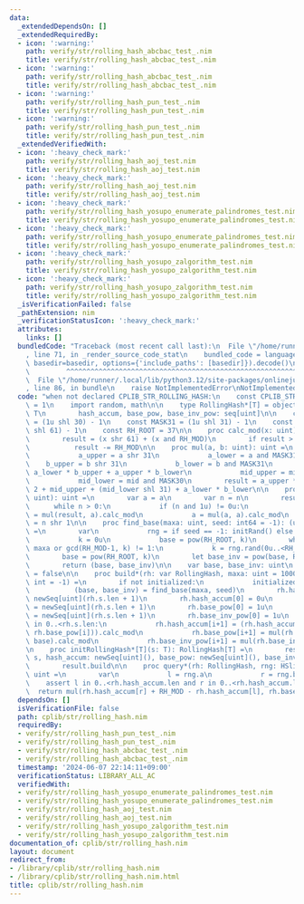 ```yaml
---
data:
  _extendedDependsOn: []
  _extendedRequiredBy:
  - icon: ':warning:'
    path: verify/str/rolling_hash_abcbac_test_.nim
    title: verify/str/rolling_hash_abcbac_test_.nim
  - icon: ':warning:'
    path: verify/str/rolling_hash_abcbac_test_.nim
    title: verify/str/rolling_hash_abcbac_test_.nim
  - icon: ':warning:'
    path: verify/str/rolling_hash_pun_test_.nim
    title: verify/str/rolling_hash_pun_test_.nim
  - icon: ':warning:'
    path: verify/str/rolling_hash_pun_test_.nim
    title: verify/str/rolling_hash_pun_test_.nim
  _extendedVerifiedWith:
  - icon: ':heavy_check_mark:'
    path: verify/str/rolling_hash_aoj_test.nim
    title: verify/str/rolling_hash_aoj_test.nim
  - icon: ':heavy_check_mark:'
    path: verify/str/rolling_hash_aoj_test.nim
    title: verify/str/rolling_hash_aoj_test.nim
  - icon: ':heavy_check_mark:'
    path: verify/str/rolling_hash_yosupo_enumerate_palindromes_test.nim
    title: verify/str/rolling_hash_yosupo_enumerate_palindromes_test.nim
  - icon: ':heavy_check_mark:'
    path: verify/str/rolling_hash_yosupo_enumerate_palindromes_test.nim
    title: verify/str/rolling_hash_yosupo_enumerate_palindromes_test.nim
  - icon: ':heavy_check_mark:'
    path: verify/str/rolling_hash_yosupo_zalgorithm_test.nim
    title: verify/str/rolling_hash_yosupo_zalgorithm_test.nim
  - icon: ':heavy_check_mark:'
    path: verify/str/rolling_hash_yosupo_zalgorithm_test.nim
    title: verify/str/rolling_hash_yosupo_zalgorithm_test.nim
  _isVerificationFailed: false
  _pathExtension: nim
  _verificationStatusIcon: ':heavy_check_mark:'
  attributes:
    links: []
  bundledCode: "Traceback (most recent call last):\n  File \"/home/runner/.local/lib/python3.12/site-packages/onlinejudge_verify/documentation/build.py\"\
    , line 71, in _render_source_code_stat\n    bundled_code = language.bundle(stat.path,\
    \ basedir=basedir, options={'include_paths': [basedir]}).decode()\n          \
    \         ^^^^^^^^^^^^^^^^^^^^^^^^^^^^^^^^^^^^^^^^^^^^^^^^^^^^^^^^^^^^^^^^^^^^^^^^^^^^^^^^^\n\
    \  File \"/home/runner/.local/lib/python3.12/site-packages/onlinejudge_verify/languages/nim.py\"\
    , line 86, in bundle\n    raise NotImplementedError\nNotImplementedError\n"
  code: "when not declared CPLIB_STR_ROLLING_HASH:\n    const CPLIB_STR_ROLLING_HASH*\
    \ = 1\n    import random, math\n\n    type RollingHash*[T] = object\n        s:\
    \ T\n        hash_accum, base_pow, base_inv_pow: seq[uint]\n\n    const MASK30\
    \ = (1u shl 30) - 1\n    const MASK31 = (1u shl 31) - 1\n    const RH_MOD = (1u\
    \ shl 61) - 1\n    const RH_ROOT = 37\n\n    proc calc_mod(x: uint): uint =\n\
    \        result = (x shr 61) + (x and RH_MOD)\n        if result > RH_MOD:\n \
    \           result -= RH_MOD\n\n    proc mul(a, b: uint): uint =\n        let\n\
    \            a_upper = a shr 31\n            a_lower = a and MASK31\n        \
    \    b_upper = b shr 31\n            b_lower = b and MASK31\n            mid =\
    \ a_lower * b_upper + a_upper * b_lower\n            mid_upper = mid shr 30\n\
    \            mid_lower = mid and MASK30\n        result = a_upper * b_upper *\
    \ 2 + mid_upper + (mid_lower shl 31) + a_lower * b_lower\n\n    proc pow(a, n:\
    \ uint): uint =\n        var a = a\n        var n = n\n        result = 1\n  \
    \      while n > 0:\n            if (n and 1u) != 0u:\n                result\
    \ = mul(result, a).calc_mod\n            a = mul(a, a).calc_mod\n            n\
    \ = n shr 1\n\n    proc find_base(maxa: uint, seed: int64 = -1): (uint, uint)\
    \ =\n        var\n            rng = if seed == -1: initRand() else: initRand(seed)\n\
    \            k = 0u\n            base = pow(RH_ROOT, k)\n        while base <=\
    \ maxa or gcd(RH_MOD-1, k) != 1:\n            k = rng.rand(0u..<RH_MOD)\n    \
    \        base = pow(RH_ROOT, k)\n        let base_inv = pow(base, RH_MOD-2)\n\
    \        return (base, base_inv)\n\n    var base, base_inv: uint\n    var initialized\
    \ = false\n\n    proc build*(rh: var RollingHash, maxa: uint = 1000000000, seed:\
    \ int = -1) =\n        if not initialized:\n            initialized = true\n \
    \           (base, base_inv) = find_base(maxa, seed)\n        rh.hash_accum =\
    \ newSeq[uint](rh.s.len + 1)\n        rh.hash_accum[0] = 0u\n        rh.base_pow\
    \ = newSeq[uint](rh.s.len + 1)\n        rh.base_pow[0] = 1u\n        rh.base_inv_pow\
    \ = newSeq[uint](rh.s.len + 1)\n        rh.base_inv_pow[0] = 1u\n        for i\
    \ in 0..<rh.s.len:\n            rh.hash_accum[i+1] = (rh.hash_accum[i] + mul(uint(rh.s[i]),\
    \ rh.base_pow[i])).calc_mod\n            rh.base_pow[i+1] = mul(rh.base_pow[i],\
    \ base).calc_mod\n            rh.base_inv_pow[i+1] = mul(rh.base_inv_pow[i], base_inv).calc_mod\n\
    \n    proc initRollingHash*[T](s: T): RollingHash[T] =\n        result = RollingHash[T](s:\
    \ s, hash_accum: newSeq[uint](), base_pow: newSeq[uint](), base_inv_pow: newSeq[uint]())\n\
    \        result.build\n\n    proc query*(rh: RollingHash, rng: HSlice[int, int]):\
    \ uint =\n        var\n            l = rng.a\n            r = rng.b + 1\n    \
    \    assert l in 0..<rh.hash_accum.len and r in 0..<rh.hash_accum.len\n      \
    \  return mul(rh.hash_accum[r] + RH_MOD - rh.hash_accum[l], rh.base_inv_pow[l]).calc_mod\n"
  dependsOn: []
  isVerificationFile: false
  path: cplib/str/rolling_hash.nim
  requiredBy:
  - verify/str/rolling_hash_pun_test_.nim
  - verify/str/rolling_hash_pun_test_.nim
  - verify/str/rolling_hash_abcbac_test_.nim
  - verify/str/rolling_hash_abcbac_test_.nim
  timestamp: '2024-06-07 22:14:11+09:00'
  verificationStatus: LIBRARY_ALL_AC
  verifiedWith:
  - verify/str/rolling_hash_yosupo_enumerate_palindromes_test.nim
  - verify/str/rolling_hash_yosupo_enumerate_palindromes_test.nim
  - verify/str/rolling_hash_aoj_test.nim
  - verify/str/rolling_hash_aoj_test.nim
  - verify/str/rolling_hash_yosupo_zalgorithm_test.nim
  - verify/str/rolling_hash_yosupo_zalgorithm_test.nim
documentation_of: cplib/str/rolling_hash.nim
layout: document
redirect_from:
- /library/cplib/str/rolling_hash.nim
- /library/cplib/str/rolling_hash.nim.html
title: cplib/str/rolling_hash.nim
---
```

